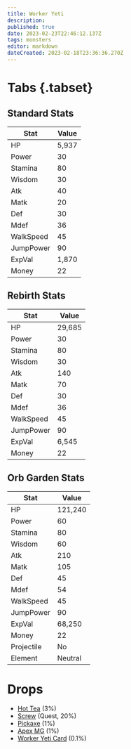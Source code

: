 ```yaml
---
title: Worker Yeti
description: 
published: true
date: 2023-02-23T22:46:12.137Z
tags: monsters
editor: markdown
dateCreated: 2023-02-18T23:36:36.270Z
---
```


# Tabs {.tabset}

## Standard Stats

|Stat|Value|
|-|-|
|HP|5,937|
|Power|30|
|Stamina|80|
|Wisdom|30|
|Atk|40|
|Matk|20|
|Def|30|
|Mdef|36|
|WalkSpeed|45|
|JumpPower|90|
|ExpVal|1,870|
|Money|22|
## Rebirth Stats

|Stat|Value|
|-|-|
|HP|29,685|
|Power|30|
|Stamina|80|
|Wisdom|30|
|Atk|140|
|Matk|70|
|Def|30|
|Mdef|36|
|WalkSpeed|45|
|JumpPower|90|
|ExpVal|6,545|
|Money|22|
## Orb Garden Stats

|Stat|Value|
|-|-|
|HP|121,240|
|Power|60|
|Stamina|80|
|Wisdom|60|
|Atk|210|
|Matk|105|
|Def|45|
|Mdef|54|
|WalkSpeed|45|
|JumpPower|90|
|ExpVal|68,250|
|Money|22|
|Projectile|No|
|Element|Neutral|

# Drops
 * [Hot Tea](/items/hot-tea.md) (3%)
 * [Screw](/items/screw.md) (Quest, 20%)
 * [Pickaxe](/items/pickaxe.md) (1%)
 * [Apex MG](/items/apex-mg.md) (1%)
 * [Worker Yeti Card](/items/worker-yeti-card.md) (0.1%)
